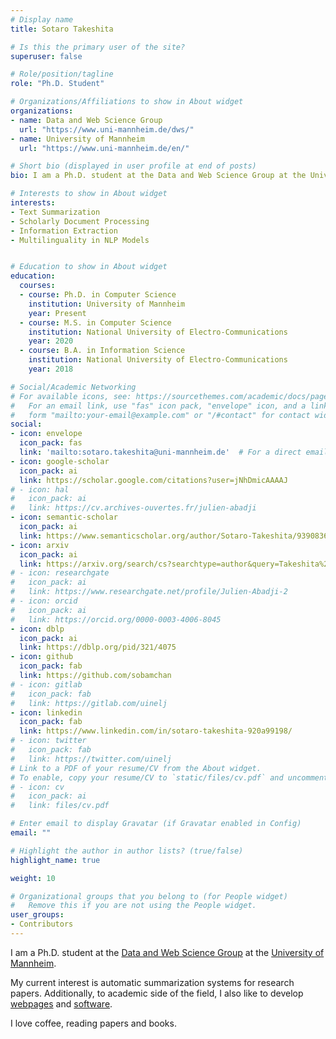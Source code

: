 ```yaml
---
# Display name
title: Sotaro Takeshita

# Is this the primary user of the site?
superuser: false

# Role/position/tagline
role: "Ph.D. Student"

# Organizations/Affiliations to show in About widget
organizations: 
- name: Data and Web Science Group
  url: "https://www.uni-mannheim.de/dws/"
- name: University of Mannheim
  url: "https://www.uni-mannheim.de/en/"

# Short bio (displayed in user profile at end of posts)
bio: I am a Ph.D. student at the Data and Web Science Group at the University of Mannheim

# Interests to show in About widget
interests:
- Text Summarization
- Scholarly Document Processing
- Information Extraction
- Multilinguality in NLP Models


# Education to show in About widget
education:
  courses:
  - course: Ph.D. in Computer Science
    institution: University of Mannheim
    year: Present
  - course: M.S. in Computer Science
    institution: National University of Electro-Communications
    year: 2020
  - course: B.A. in Information Science
    institution: National University of Electro-Communications
    year: 2018

# Social/Academic Networking
# For available icons, see: https://sourcethemes.com/academic/docs/page-builder/#icons
#   For an email link, use "fas" icon pack, "envelope" icon, and a link in the
#   form "mailto:your-email@example.com" or "/#contact" for contact widget.
social:
- icon: envelope
  icon_pack: fas
  link: 'mailto:sotaro.takeshita@uni-mannheim.de'  # For a direct email link, use "mailto:test@example.org".
- icon: google-scholar
  icon_pack: ai
  link: https://scholar.google.com/citations?user=jNhDmicAAAAJ
# - icon: hal
#   icon_pack: ai
#   link: https://cv.archives-ouvertes.fr/julien-abadji
- icon: semantic-scholar
  icon_pack: ai
  link: https://www.semanticscholar.org/author/Sotaro-Takeshita/9390836
- icon: arxiv
  icon_pack: ai
  link: https://arxiv.org/search/cs?searchtype=author&query=Takeshita%2C+S
# - icon: researchgate
#   icon_pack: ai
#   link: https://www.researchgate.net/profile/Julien-Abadji-2
# - icon: orcid
#   icon_pack: ai
#   link: https://orcid.org/0000-0003-4006-8045
- icon: dblp
  icon_pack: ai
  link: https://dblp.org/pid/321/4075
- icon: github
  icon_pack: fab
  link: https://github.com/sobamchan
# - icon: gitlab
#   icon_pack: fab
#   link: https://gitlab.com/uinelj
- icon: linkedin
  icon_pack: fab
  link: https://www.linkedin.com/in/sotaro-takeshita-920a99198/
# - icon: twitter
#   icon_pack: fab
#   link: https://twitter.com/uinelj
# Link to a PDF of your resume/CV from the About widget.
# To enable, copy your resume/CV to `static/files/cv.pdf` and uncomment the lines below.
# - icon: cv
#   icon_pack: ai
#   link: files/cv.pdf

# Enter email to display Gravatar (if Gravatar enabled in Config)
email: ""

# Highlight the author in author lists? (true/false)
highlight_name: true

weight: 10

# Organizational groups that you belong to (for People widget)
#   Remove this if you are not using the People widget.
user_groups:
- Contributors
---
```


I am a Ph.D. student at the [Data and Web Science Group](https://www.uni-mannheim.de/dws/) at the [University of Mannheim](https://www.uni-mannheim.de/en/).

My current interest is automatic summarization systems for research papers. Additionally, to academic side of the field, I also like to develop [webpages](https://sotaro.io/tldrs) and [software](https://github.com/sobamchan/schnitsum).

I love coffee, reading papers and books.
